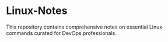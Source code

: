 # Linux-Notes
This repository contains comprehensive notes on essential Linux commands curated for DevOps professionals.
